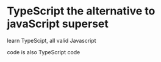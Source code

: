 # TypeScript the alternative to javaScript superset



learn TypeScipt, all valid Javascript

code is also TypeScript code
